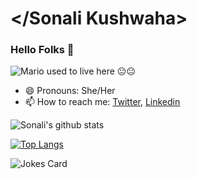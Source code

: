 # </Sonali Kushwaha>
### Hello Folks 👋
![Mario used to live here  😐😐](https://c.tenor.com/s86MhfzyTbwAAAAj/mario.gif)
<!--
**shonali2600/shonali2600** is a ✨ _special_ ✨ repository because its `README.md` (this file) appears on your GitHub profile.
-->
- 😄 Pronouns: She/Her
- 📫 How to reach me: [Twitter](https://twitter.com/shonali26__), [Linkedin](https://www.linkedin.com/in/sonali-kushwaha-8471071aa/)

![Sonali's github stats](https://github-readme-stats.vercel.app/api?username=shonali2600)

[![Top Langs](https://github-readme-stats.vercel.app/api/top-langs/?username=shonali2600)](https://github.com/shonali2600/github-readme-stats)

![Jokes Card](https://readme-jokes.vercel.app/api)
